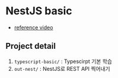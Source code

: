 # NestJS basic
- [reference video]('https://youtu.be/7qaMJZ9YATs')

## Project detail
1. `typescript-basic/` : Typescirpt 기본 학습
2. `out-nest/` : NestJS로 REST API 찍어내기